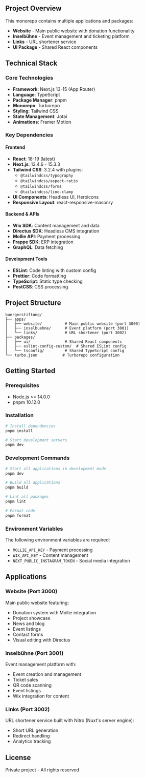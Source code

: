 ## Project Overview

This monorepo contains multiple applications and packages:

- **Website** - Main public website with donation functionality
- **Inselbühne** - Event management and ticketing platform
- **Links** - URL shortener service
- **UI Package** - Shared React components

## Technical Stack

### Core Technologies
- **Framework**: Next.js 13-15 (App Router)
- **Language**: TypeScript
- **Package Manager**: pnpm
- **Monorepo**: Turborepo
- **Styling**: Tailwind CSS
- **State Management**: Jotai
- **Animations**: Framer Motion

### Key Dependencies

#### Frontend
- **React**: 18-19 (latest)
- **Next.js**: 13.4.6 - 15.3.3
- **Tailwind CSS**: 3.2.4 with plugins:
  - `@tailwindcss/typography`
  - `@tailwindcss/aspect-ratio`
  - `@tailwindcss/forms`
  - `@tailwindcss/line-clamp`
- **UI Components**: Headless UI, Heroicons
- **Responsive Layout**: react-responsive-masonry

#### Backend & APIs
- **Wix SDK**: Content management and data
- **Directus SDK**: Headless CMS integration
- **Mollie API**: Payment processing
- **Frappe SDK**: ERP integration
- **GraphQL**: Data fetching

#### Development Tools
- **ESLint**: Code linting with custom config
- **Prettier**: Code formatting
- **TypeScript**: Static type checking
- **PostCSS**: CSS processing

## Project Structure

```
buergerstiftung/
├── apps/
│   ├── website/          # Main public website (port 3000)
│   ├── inselbuehne/      # Event platform (port 3001)
│   └── links/            # URL shortener (port 3002)
├── packages/
│   ├── ui/               # Shared React components
│   ├── eslint-config-custom/  # Shared ESLint config
│   └── tsconfig/         # Shared TypeScript config
└── turbo.json           # Turborepo configuration
```

## Getting Started

### Prerequisites
- Node.js >= 14.0.0
- pnpm 10.12.0

### Installation
```bash
# Install dependencies
pnpm install

# Start development servers
pnpm dev
```

### Development Commands
```bash
# Start all applications in development mode
pnpm dev

# Build all applications
pnpm build

# Lint all packages
pnpm lint

# Format code
pnpm format
```

### Environment Variables

The following environment variables are required:

- `MOLLIE_API_KEY` - Payment processing
- `WIX_API_KEY` - Content management
- `NEXT_PUBLIC_INSTAGRAM_TOKEN` - Social media integration

## Applications

### Website (Port 3000)
Main public website featuring:
- Donation system with Mollie integration
- Project showcase
- News and blog
- Event listings
- Contact forms
- Visual editing with Directus

### Inselbühne (Port 3001)
Event management platform with:
- Event creation and management
- Ticket sales
- QR code scanning
- Event listings
- Wix integration for content

### Links (Port 3002)
URL shortener service built with Nitro (Nuxt's server engine):
- Short URL generation
- Redirect handling
- Analytics tracking

## License

Private project - All rights reserved
